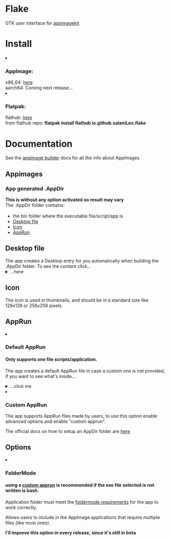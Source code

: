 # Flake

<p> GTK user interface for <a href="https://github.com/AppImage/appimagekit">appimagekit</a></p> 

  <h1> Install </h1>
  
  <li><h3>AppImage:</h3>
  x86_64: <a href="https://github.com/SalaniLeo/Flake/releases/download/v0.0.3/Flake-0.0.3-x86_64.AppImage">here</a><br>
  aarch64: Coming next release...<br>
  <li><h3>Flatpak:</h3>
  flathub: <a href="https://flathub.org/apps/details/io.github.salaniLeo.flake">here</a><br>
   from flathub repo: <b>flatpak install flathub io.github.salaniLeo.flake</b>

  <h1> Documentation </h1>

  See the <a href="https://appimage-builder.readthedocs.io/en/latest/">appimage builder</a> docs for all the info about AppImages
  
  <h2> Appimages </h2>
  
   <h3>App generated .AppDir</h3>
   <b>This is without any option activated so result may vary</b><br>
   The .AppDir folder contains:<br><br>
<ul>
  <li>the bin folder where the executable file/script/app is</li>
  <li> <a href=#.Desktop>Desktop file</a></li>
  <li> <a href=#Icon>Icon</a></li>
  <li> <a href=#AppRun>AppRun</a></li>
</ul> 

<div id=".Desktop">
 <h2>Desktop file</h2>
The app creates a Desktop entry for you automatically when building the .AppDir folder. To see the content click...
<details>
  <summary>...here</summary><div>
  
    [Desktop Entry]
    Name=Flake
    Exec=Flake-v0.0.1-x86_64.AppImage (which is picked from the /usr/bin folder inside the .AppImage)
    Icon=Icon.svg
    Type=Application
    Categories=Utility
    
</div></details></li>
 </div>


<div id="Icon">
 <h2>Icon</h2>
 <p>The icon is used in thumbnails, and should be in a standard size like 128x128 or 256x256 pixels.</p>
</div>

<div id="AppRun">
 <h2>AppRun</h2>
 <li><h3>Default AppRun</h3>
 <h4>Only supports one file scripts/application. </h4>

  <p>The app creates a default AppRun file in case a custom one is not provided, if you want to see what's inside...
  <details><summary>...click me</summary>
  <div>
  
    #!/bin/sh 
    HERE="$(dirname "$(readlink -f "${0}")")" 
    EXEC="${HERE}/usr/bin/[selected exe]" 
    exec "${EXEC}"
    
  </div></details>
  
   <li><h3>Custom AppRun</h3>
   <p>The app supports AppRun files made by users, to use this option enable advanced options and enable "custom apprun".<p>
   The official docs on how to setup an AppDir folder are <a href="https://docs.appimage.org/reference/appdir.html">here</a>
   
</div>

  <h2> Options </h2>
   <li><h3> FolderMode </h3>
      <h4> using a <a href=#AppRun>custom apprun</a> is recommended if the exe file selected is not written is bash. </h4>
      
  Application folder must meet the <a href="https://docs.appimage.org/packaging-guide/manual.html#creating-an-appdir-manually">foldermode   requirements</a> for the app to work correctly.
      
   Allows users to include in the AppImage applications that require multiple files (like most ones).
   
   <b> I'll improve this option in every release, since it's still in beta </b>

